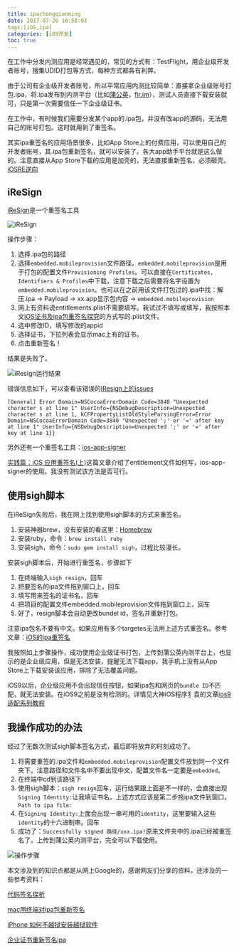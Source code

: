 ```yaml
---
title: ipachongqianming
date: 2017-07-26 10:58:03
tags:[iOS,ipa]
categories: [iOS开发]
toc: true
---
```


在工作中分发内测应用是经常遇见的，常见的方式有：TestFlight，用企业级开发者账号，搜集UDID打包等方式，每种方式都各有利弊。

由于公司有企业级开发者账号，所以平常应用内测比较简单：直接拿企业级账号打包.ipa，将.ipa发布到内测平台（比如[蒲公英](https://www.pgyer.com)，[fir.im](https://fir.im/)），测试人员直接下载安装就可，只是第一次需要信任一下企业级证书。

<!--more-->

在工作中，有时候我们需要分发某个app的.ipa包，并没有改app的源码，无法用自己的账号打包。这时就用到了重签名。

其实ipa重签名的应用场景很多，比如App Store上的付费应用，可以使用自己的开发者账号，其.ipa包重新签名，就可以安装了。各大app助手平台就是这么做的。注意直接从App Store下载的应用是加壳的，无法直接重新签名，必须砸壳。[iOSRE逆向](http://iosre.com/)

## iReSign

[iReSign](https://github.com/maciekish/iReSign)是一个重签名工具

![iReSign](http://oalg33nuc.bkt.clouddn.com/2017-07-25-19-21-04.png)

操作步骤：

1. 选择.ipa包的路径
2. 选择`embedded.mobileprovision`文件路径。`embedded.mobileprovision`是用于打包的配置文件`Provisioning Profiles`。可以直接在`Certificates, Identifiers & Profiles`中下载，注意下载之后需要将名字设置为`embedded.mobileprovision`。也可以在之前用该文件打包过的.ipa中找：解压.ipa -> Payload -> xx.app显示包内容 -> `embedded.mobileprovision`
3. 网上有资料说entitlements.plist不需要填写。我试过不填写或填写，我按照本文[iOS证书及ipa包重签名探究](http://www.olinone.com/?p=198)的方式写的.plist文件。
4. 选中修改ID，填写修改的appid
5. 选择证书，下拉列表会显示mac上有的证书。
6. 点击重新签名！

结果是失败了。

![iResign运行结果](http://oalg33nuc.bkt.clouddn.com/6111501034232_.pic.jpg)

错误信息如下，可以查看该错误的[IResign上的issues](https://github.com/maciekish/iReSign/issues/99)

```
[General] Error Domain=NSCocoaErrorDomain Code=3840 "Unexpected character s at line 1" UserInfo={NSDebugDescription=Unexpected character s at line 1, kCFPropertyListOldStyleParsingError=Error Domain=NSCocoaErrorDomain Code=3840 "Unexpected ';' or '=' after key at line 1" UserInfo={NSDebugDescription=Unexpected ';' or '=' after key at line 1}}
```

另外还有一个重签名工具：[ios-app-signer](https://github.com/DanTheMan827/ios-app-signer)

[实践篇：iOS 应用重签名(上)](http://www.iosugar.com/2017/04/10/Practice-articles-iOS-application-re-signature/)这篇文章介绍了entitlement文件如何写，ios-app-signer的使用。我没有测试该方法是否可行。

## 使用sigh脚本

在iReSign失败后，我在网上找到使用sigh脚本的方式来重签名。

1. 安装神器brew，没有安装的看这里：[Homebrew](https://brew.sh/)
2. 安装ruby，命令：`brew install ruby`
3. 安装sigh，命令：`sudo gem install sigh`，过程比较漫长。

安装sigh脚本后，开始进行重签名，步骤如下

1. 在终端输入`sigh resign`，回车
2. 把要签名的ipa文件拖到窗口上，回车
3. 填写用来签名的证书名，回车
4. 把项目的配置文件embedded.mobileprovision文件拖到窗口上，回车
5. 好了，resign脚本会自动更改bundel id，签名并重新打包。

注意ipa包名不要有中文。如果应用有多个targetes无法用上述方式重签名。参考文章：[iOS的ipa重签名](http://www.jianshu.com/p/3f57d51f770a)

我按照如上步骤操作，成功使用企业级证书打包，上传到蒲公英内测平台上，也显示的是企业级应用，但是无法安装，提醒无法下载app，我手机上没有从App Store上下载安装该应用，排除了无法覆盖问题。

iOS9以后，企业级应用不会出现信任按钮，如果ipa包和网页的`bundle ID`不匹配，就无法安装。在iOS9之前是没有检测的。详情见大神iOS程序犭袁的文章[ios9适配系列教程](https://github.com/ChenYilong/iOS9AdaptationTips#3%E4%BC%81%E4%B8%9A%E7%BA%A7%E5%88%86%E5%8F%91)

## 我操作成功的办法

经过了无数次测试sigh脚本签名方式，最后即将放弃的时刻成功了。

1. 将需要重签的.ipa文件和`embedded.mobileprovision`配置文件放到同一个文件夹下。注意路径和文件名中不要出现中文，配置文件名一定要是`embedded`。
2. 在终端中cd到该路径下
3. 使用sigh脚本：`sigh resign`回车，运行结果跟上面是不一样的，会直接出现`Signing Identity:`让我填证书名。上述方式应该是第二步拖ipa文件到窗口，`Path to ipa file:`
4. 在`Signing Identity:`上面会出现一串可用的`identity`，这里要输入这些`identity`的十六进制串。回车
5. 成功了：`Successfully signed 路径/xxx.ipa!`原来文件夹中的.ipa已经被重签名了。上传到蒲公英内测平台，完全可以下载使用。

![操作步骤](http://oalg33nuc.bkt.clouddn.com/QQ20170726-104243.png)

本文涉及到的知识点都是从网上Google的，感谢网友们分享的资料，还涉及的一些参考资料：

[代码签名探析](https://objccn.io/issue-17-2/)

[mac用终端对ipa包重新签名](http://www.hudongdong.com/skill/363.html)

[iPhone 如何不越狱安装越狱软件](http://www.jianshu.com/p/0d460b52ce96)

[企业证书重新签名ipa](http://www.jianshu.com/p/1ef0dbdac653)


